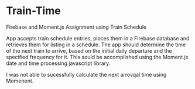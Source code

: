 # Train-Time
Firebase and Moment.js Assignment using Train Schedule

App accepts train schedule entries, places them in a Firebase database and retrieves them for listing in a schedule. 
The app should determine the time of the next train to arrive, based on the initial daily departure and the specified frequency for it.
This sould be accomplished using the Moment.js date and time processing javascript library. 

I was not able to sucessfully calculate the next arrovqal time using Momenent. 
